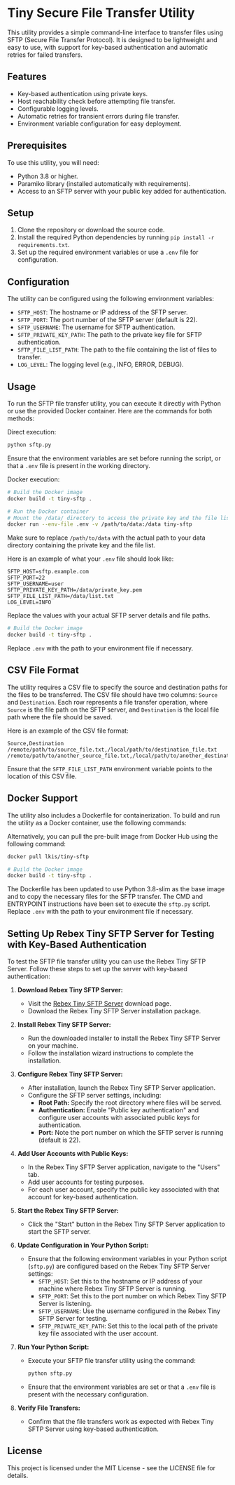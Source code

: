 # Tiny Secure File Transfer Utility

This utility provides a simple command-line interface to transfer files using SFTP (Secure File Transfer Protocol). It is designed to be lightweight and easy to use, with support for key-based authentication and automatic retries for failed transfers.

## Features

- Key-based authentication using private keys.
- Host reachability check before attempting file transfer.
- Configurable logging levels.
- Automatic retries for transient errors during file transfer.
- Environment variable configuration for easy deployment.

## Prerequisites

To use this utility, you will need:

- Python 3.8 or higher.
- Paramiko library (installed automatically with requirements).
- Access to an SFTP server with your public key added for authentication.

## Setup

1. Clone the repository or download the source code.
2. Install the required Python dependencies by running `pip install -r requirements.txt`.
3. Set up the required environment variables or use a `.env` file for configuration.

## Configuration

The utility can be configured using the following environment variables:

- `SFTP_HOST`: The hostname or IP address of the SFTP server.
- `SFTP_PORT`: The port number of the SFTP server (default is 22).
- `SFTP_USERNAME`: The username for SFTP authentication.
- `SFTP_PRIVATE_KEY_PATH`: The path to the private key file for SFTP authentication.
- `SFTP_FILE_LIST_PATH`: The path to the file containing the list of files to transfer.
- `LOG_LEVEL`: The logging level (e.g., INFO, ERROR, DEBUG).

## Usage

To run the SFTP file transfer utility, you can execute it directly with Python or use the provided Docker container. Here are the commands for both methods:

Direct execution:
```bash
python sftp.py
```

Ensure that the environment variables are set before running the script, or that a `.env` file is present in the working directory.

Docker execution:
```bash
# Build the Docker image
docker build -t tiny-sftp .

# Run the Docker container
# Mount the /data/ directory to access the private key and the file list
docker run --env-file .env -v /path/to/data:/data tiny-sftp
```

Make sure to replace `/path/to/data` with the actual path to your data directory containing the private key and the file list.

Here is an example of what your `.env` file should look like:

```
SFTP_HOST=sftp.example.com
SFTP_PORT=22
SFTP_USERNAME=user
SFTP_PRIVATE_KEY_PATH=/data/private_key.pem
SFTP_FILE_LIST_PATH=/data/list.txt
LOG_LEVEL=INFO
```

Replace the values with your actual SFTP server details and file paths.

```bash
# Build the Docker image
docker build -t tiny-sftp .
```

Replace `.env` with the path to your environment file if necessary.

## CSV File Format

The utility requires a CSV file to specify the source and destination paths for the files to be transferred. The CSV file should have two columns: `Source` and `Destination`. Each row represents a file transfer operation, where `Source` is the file path on the SFTP server, and `Destination` is the local file path where the file should be saved.

Here is an example of the CSV file format:

```
Source,Destination
/remote/path/to/source_file.txt,/local/path/to/destination_file.txt
/remote/path/to/another_source_file.txt,/local/path/to/another_destination_file.txt
```

Ensure that the `SFTP_FILE_LIST_PATH` environment variable points to the location of this CSV file.

## Docker Support

The utility also includes a Dockerfile for containerization. To build and run the utility as a Docker container, use the following commands:

Alternatively, you can pull the pre-built image from Docker Hub using the following command:

```bash
docker pull lkis/tiny-sftp
```


```bash
# Build the Docker image
docker build -t tiny-sftp .
```
The Dockerfile has been updated to use Python 3.8-slim as the base image and to copy the necessary files for the SFTP transfer. The CMD and ENTRYPOINT instructions have been set to execute the `sftp.py` script.
Replace `.env` with the path to your environment file if necessary.

## Setting Up Rebex Tiny SFTP Server for Testing with Key-Based Authentication

To test the SFTP file transfer utility you can use the Rebex Tiny SFTP Server. Follow these steps to set up the server with key-based authentication:

1. **Download Rebex Tiny SFTP Server:**
   - Visit the [Rebex Tiny SFTP Server](https://www.rebex.net/tiny-sftp-server/) download page.
   - Download the Rebex Tiny SFTP Server installation package.

2. **Install Rebex Tiny SFTP Server:**
   - Run the downloaded installer to install the Rebex Tiny SFTP Server on your machine.
   - Follow the installation wizard instructions to complete the installation.

3. **Configure Rebex Tiny SFTP Server:**
   - After installation, launch the Rebex Tiny SFTP Server application.
   - Configure the SFTP server settings, including:
     - **Root Path:** Specify the root directory where files will be served.
     - **Authentication:** Enable "Public key authentication" and configure user accounts with associated public keys for authentication.
     - **Port:** Note the port number on which the SFTP server is running (default is 22).

4. **Add User Accounts with Public Keys:**
   - In the Rebex Tiny SFTP Server application, navigate to the "Users" tab.
   - Add user accounts for testing purposes.
   - For each user account, specify the public key associated with that account for key-based authentication.

5. **Start the Rebex Tiny SFTP Server:**
   - Click the "Start" button in the Rebex Tiny SFTP Server application to start the SFTP server.

6. **Update Configuration in Your Python Script:**
   - Ensure that the following environment variables in your Python script (`sftp.py`) are configured based on the Rebex Tiny SFTP Server settings:
     - `SFTP_HOST`: Set this to the hostname or IP address of your machine where Rebex Tiny SFTP Server is running.
     - `SFTP_PORT`: Set this to the port number on which Rebex Tiny SFTP Server is listening.
     - `SFTP_USERNAME`: Use the username configured in the Rebex Tiny SFTP Server for testing.
     - `SFTP_PRIVATE_KEY_PATH`: Set this to the local path of the private key file associated with the user account.

7. **Run Your Python Script:**
   - Execute your SFTP file transfer utility using the command:
     ```bash
     python sftp.py
     ```
   - Ensure that the environment variables are set or that a `.env` file is present with the necessary configuration.

8. **Verify File Transfers:**
   - Confirm that the file transfers work as expected with Rebex Tiny SFTP Server using key-based authentication.


## License

This project is licensed under the MIT License - see the LICENSE file for details.
